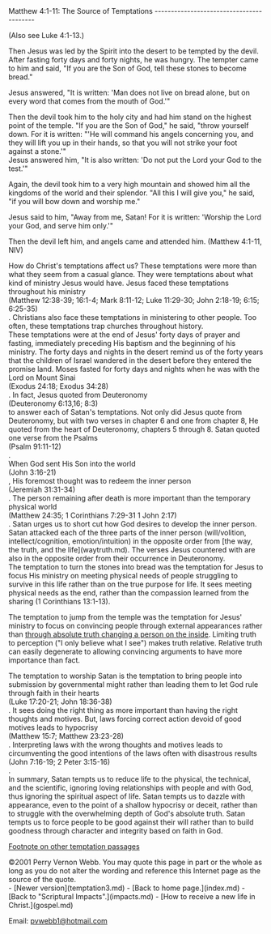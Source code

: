  <head> <title>(PVW) Matthew 4:1-11: The Source of Temptations</title> <meta content="IE=9" http-equiv="X-UA-Compatible"></meta> <link href="css/page_style.css" rel="stylesheet" type="text/css"></link> </head><body><div class="page_style"> Matthew 4:1-11: The Source of Temptations
-----------------------------------------

 (Also see Luke 4:1-13.) <div class="p">Then Jesus was led by the Spirit into the desert to be tempted by the devil. After fasting forty days and forty nights, he was hungry. The tempter came to him and said, "If you are the Son of God, tell these stones to become bread."

Jesus answered, "It is written: 'Man does not live on bread alone, but on every word that comes from the mouth of God.'"

<div class="p">Then the devil took him to the holy city and had him stand on the highest point of the temple. "If you are the Son of God," he said, "throw yourself down. For it is written: "'He will command his angels concerning you,
 and they will lift you up in their hands,
 so that you will not strike your foot against a stone.'"

</div>Jesus answered him, "It is also written: 'Do not put the Lord your God to the test.'"

Again, the devil took him to a very high mountain and showed him all the kingdoms of the world and their splendor. "All this I will give you," he said, "if you will bow down and worship me."

Jesus said to him, "Away from me, Satan! For it is written: 'Worship the Lord your God, and serve him only.'"

Then the devil left him, and angels came and attended him. (Matthew 4:1-11, NIV)

</div><div class="p">How do Christ's temptations affect us? These temptations were more than what they seem from a casual glance. They were temptations about what kind of ministry Jesus would have. Jesus faced these temptations throughout his ministry<div class="footnote">(Matthew 12:38-39; 16:1-4; Mark 8:11-12; Luke 11:29-30; John 2:18-19; 6:15; 6:25-35)</div>. Christians also face these temptations in ministering to other people. Too often, these temptations trap churches throughout history.</div><div class="p">These temptations were at the end of Jesus' forty days of prayer and fasting, immediately preceding His baptism and the beginning of his ministry. The forty days and nights in the desert remind us of the forty years that the children of Israel wandered in the desert before they entered the promise land. Moses fasted for forty days and nights when he was with the Lord on Mount Sinai<div class="footnote">(Exodus 24:18; Exodus 34:28)</div>. In fact, Jesus quoted from Deuteronomy<div class="footnote">(Deuteronomy 6:13,16; 8:3)</div> to answer each of Satan's temptations. Not only did Jesus quote from Deuteronomy, but with two verses in chapter 6 and one from chapter 8, He quoted from the heart of Deuteronomy, chapters 5 through 8. Satan quoted one verse from the Psalms<div class="footnote">(Psalm 91:11-12)</div>.</div><div class="p">When God sent His Son into the world<div class="footnote">(John 3:16-21)</div>, His foremost thought was to redeem the inner person<div class="footnote">(Jeremiah 31:31-34)</div>. The person remaining after death is more important than the temporary physical world<div class="footnote">(Matthew 24:35; 1 Corinthians 7:29-31 1 John 2:17)</div>. Satan urges us to short cut how God desires to develop the inner person. Satan attacked each of the three parts of the inner person (will/volition, intellect/cognition, emotion/intuition) in the opposite order from [the way, the truth, and the life](waytruth.md). The verses Jesus countered with are also in the opposite order from their occurrence in Deuteronomy.</div>The temptation to turn the stones into bread was the temptation for Jesus to focus His ministry on meeting physical needs of people struggling to survive in this life rather than on the true purpose for life. It sees meeting physical needs as the end, rather than the compassion learned from the sharing (1 Corinthians 13:1-13).

The temptation to jump from the temple was the temptation for Jesus' ministry to focus on convincing people through external appearances rather than [through absolute truth changing a person on the inside](truthsetfree.md). Limiting truth to perception ("I only believe what I see") makes truth relative. Relative truth can easily degenerate to allowing convincing arguments to have more importance than fact.

<div class="p">The temptation to worship Satan is the temptation to bring people into submission by governmental might rather than leading them to let God rule through faith in their hearts<div class="footnote">(Luke 17:20-21; John 18:36-38)</div>. It sees doing the right thing as more important than having the right thoughts and motives. But, laws forcing correct action devoid of good motives leads to hypocrisy<div class="footnote">(Matthew 15:7; Matthew 23:23-28)</div>. Interpreting laws with the wrong thoughts and motives leads to circumventing the good intentions of the laws often with disastrous results<div class="footnote">(John 7:16-19; 2 Peter 3:15-16)</div>.</div>In summary, Satan tempts us to reduce life to the physical, the technical, and the scientific, ignoring loving relationships with people and with God, thus ignoring the spiritual aspect of life. Satan tempts us to dazzle with appearance, even to the point of a shallow hypocrisy or deceit, rather than to struggle with the overwhelming depth of God's absolute truth. Satan tempts us to force people to be good against their will rather than to build goodness through character and integrity based on faith in God.

[Footnote on other temptation passages](temptation2.md)

<div class="p" id="footnotes"></div><script src="js/footnotes.js" type="text/javascript"></script><div class="copy">©2001 Perry Vernon Webb. You may quote this page in part or the whole as long as you do not alter the wording and reference this Internet page as the source of the quote.</div>  </div>- [Newer version](temptation3.md)
- [Back to home page.](index.md)
- [Back to "Scriptural Impacts".](impacts.md)
- [How to receive a new life in Christ.](gospel.md)

Email: [pvwebb1@hotmail.com](mailto:pvwebb1@hotmail.com)

